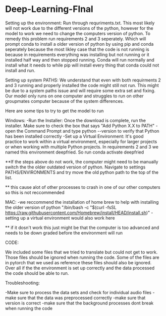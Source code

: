 # Deep-Learning-FInal

Setting up the environment:
Run through requriments.txt. This most likely will not work due to the different versions of the python, however for the model to work we need to change the computers version of python. To remedy this problem run requirements 2 and 3 seperately. Which will prompt conda to install a older version of python by using pip and conda seperately because the most likley case that the code is not running is because in requirements everything was installing but not running or it installed half way and then stopped running. Conda will run normally and install what it needs to while pip will install every thing that conda could not install and run.

Setting up system PATHS: 
We understand that even with both requirments 2 and 3 running and properly installed the code might still not run. This might be due to a system paths issue and will require some extra set and fixing. Our model only runs on one computer and struggles to run on other groupmates computer because of the system differences. 

Here are some tips to try to get the model to run

Windows: 
-Run the Installer: Once the download is complete, run the installer. Make sure to check the box that says "Add Python X.X to PATH"
-open the Command Prompt and type python --version to verify that Python has been installed correctly
-Set up a Virtual Environment: It's good practice to work within a virtual environment, especially for larger projects or when working with multiple Python projects. In requirements 2 and 3 we named this environment deepfried. So run conda activate deepfried

**If the steps above do not work, the computer might need to be manually switch the the older outdated version of python. Navigate to settings PATHS/ENVIRONMENTS and try move the old python path to the top of the list.

** this cause alot of other processes to crash in one of our other computers so this is not reccommended

MAC:
-we reccommend the installation of home brew to help with installing the older version of python
"/bin/bash -c "$(curl -fsSL https://raw.githubusercontent.com/Homebrew/install/HEAD/install.sh)"
-setting up a virtual environment would also work here

** if it dosn't work this just might be that the computer is too advanced and needs to be down graded before the environment will run

CODE:

We included some files that we tried to translate but could not get to work. Those files should be ignored when running the code. Some of the files are in pytorch that we used as reference these files should also be ignored. Over all if the the environment is set up correctly and the data processed the code should be able to run. 

Troubleshooting:

-Make sure to process the data sets and check for individual audio files
-make sure that the data was preprocessed correctly 
-make sure that version is correct 
-make sure that the background processes dont break when running the code
